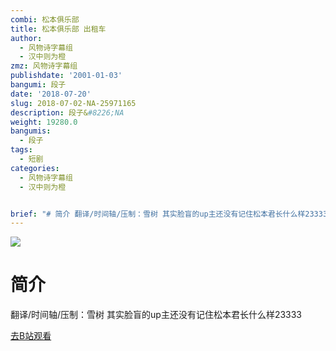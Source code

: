 ```yaml
---
combi: 松本俱乐部
title: 松本俱乐部 出租车
author:
  - 风物诗字幕组
  - 汉中则为橙
zmz: 风物诗字幕组
publishdate: '2001-01-03'
bangumi: 段子
date: '2018-07-20'
slug: 2018-07-02-NA-25971165
description: 段子&#8226;NA
weight: 19280.0
bangumis:
  - 段子
tags:
  - 短剧
categories:
  - 风物诗字幕组
  - 汉中则为橙


brief: "# 简介 翻译/时间轴/压制：雪树 其实脸盲的up主还没有记住松本君长什么样23333"
---
```

![](https://i.imgur.com/TKegDAK.jpg)
# 简介  
翻译/时间轴/压制：雪树
其实脸盲的up主还没有记住松本君长什么样23333  

[去B站观看](https://www.bilibili.com/video/av25971165/)
 
